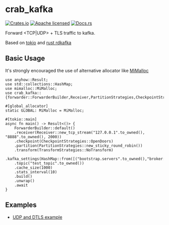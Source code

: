 # crab_kafka

[![Crates.io][crates-badge]][crates-url]
[![Apache licensed][apache-badge]][apache-url]
[![Docs.rs][docs-badge]][docs-url]

[crates-badge]: https://img.shields.io/crates/v/crab-kafka.svg
[crates-url]: https://crates.io/crates/crab-kafka
[docs-badge]: https://docs.rs/crab-kafka/badge.svg
[docs-url]: https://docs.rs/crab-kafka/latest/
[apache-badge]: https://img.shields.io/badge/license-Apache2.0-blue.svg
[apache-url]: https://github.com/newfla/crab-kafka/blob/master/LICENSE

Forward <TCP|UDP> + TLS traffic to kafka.

Based on [tokio](https://github.com/tokio-rs/tokio) and [rust rdkafka](https://github.com/fede1024/rust-rdkafka)

## Basic Usage 
It's strongly encouraged the use of alternative allocator like [MiMalloc](https://crates.io/crates/mimalloc)

```no_run
use anyhow::Result;
use std::collections::HashMap;
use mimalloc::MiMalloc;
use crab_kafka::{forwarder::ForwarderBuilder,Receiver,PartitionStrategies,CheckpointStrategies,TransformStrategies};

#[global_allocator]
static GLOBAL: MiMalloc = MiMalloc;

#[tokio::main]
async fn main() -> Result<()> {
    ForwarderBuilder::default()
    .receiver(Receiver::new_tcp_stream("127.0.0.1".to_owned(), "8888".to_owned(), 2000))
    .checkpoint(CheckpointStrategies::OpenDoors)
    .partition(PartitionStrategies::new_sticky_round_robin())
    .transform(TransformStrategies::NoTransform)
    .kafka_settings(HashMap::from([("bootstrap.servers".to_owned(),"broker:29091".to_owned())]))
    .topic("test_topic".to_owned())
    .cache_size(1000)
    .stats_interval(10)
    .build()
    .unwrap()
    .await
}
```
## Examples
- [UDP and DTLS example](https://github.com/newfla/crab-kafka/tree/main/examples/udp_to_kafka)